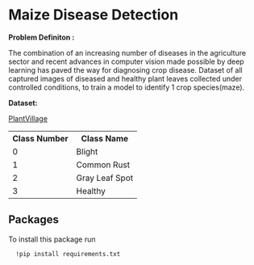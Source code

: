 
# Maize Disease Detection

<b>Problem Definiton :</b>

<p>The combination of an increasing number of diseases in the agriculture sector and recent advances in computer vision made possible by deep learning has paved the way for diagnosing crop disease. Dataset of all captured images of diseased and healthy plant leaves collected under controlled conditions, to train a model to identify 1 crop species(maze).</p>

<b>Dataset:</b>

[PlantVillage](https://www.kaggle.com/datasets/abdallahalidev/plantvillage-dataset)

<table border="0px">
<tr>
<th>Class Number</th><th>Class Name</th>
</tr>
<tr>
<td>0</td><td>Blight</td>
</tr>
<tr>
<td>1</td><td>Common Rust</td>
</tr>
<tr>
<td>2</td><td>Gray Leaf Spot</td>
</tr>
<tr>
<td>3</td><td>Healthy</td>
</tr>
</table>

## Packages

To install this package run

```bash
  !pip install requirements.txt
```

